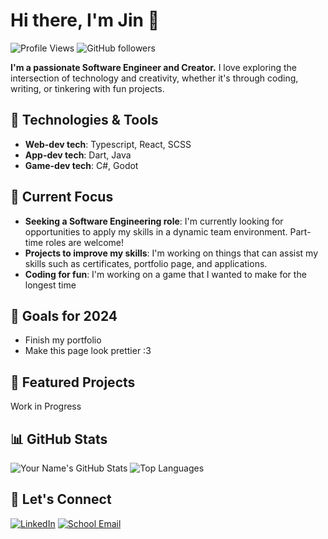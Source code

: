# Hi there, I'm Jin 👋

![Profile Views](https://komarev.com/ghpvc/?username=yourusername&color=blueviolet) 
![GitHub followers](https://img.shields.io/github/followers/yourusername?label=Follow&style=social) 

**I'm a passionate Software Engineer and Creator.** I love exploring the intersection of technology and creativity, whether it's through coding, writing, or tinkering with fun projects.

## 🔧 Technologies & Tools
- **Web-dev tech**: Typescript, React, SCSS
- **App-dev tech**: Dart, Java
- **Game-dev tech**: C#, Godot


## 🌱 Current Focus
- **Seeking a Software Engineering role**: I'm currently looking for opportunities to apply my skills in a dynamic team environment. Part-time roles are welcome!
- **Projects to improve my skills**: I'm working on things that can assist my skills such as certificates, portfolio page, and applications.
- **Coding for fun**: I'm working on a game that I wanted to make for the longest time

## 🎯 Goals for 2024
- Finish my portfolio
- Make this page look prettier :3

## 🚀 Featured Projects
Work in Progress

## 📊 GitHub Stats
![Your Name's GitHub Stats](https://github-readme-stats.vercel.app/api?username=yourusername&show_icons=true&theme=radical)
![Top Languages](https://github-readme-stats.vercel.app/api/top-langs/?username=yourusername&layout=compact&theme=radical)

## 💬 Let's Connect
[![LinkedIn](https://img.shields.io/badge/LinkedIn-0077B5?logo=linkedin&logoColor=white&style=flat)](https://www.linkedin.com/in/jinyoung-choi-61aa181ba/)
[![School Email](https://img.shields.io/badge/Email-D14836?logo=gmail&logoColor=white&style=flat)](mailto:choij4@rose-hulman.edu)
